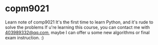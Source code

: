 # copm9021
Learn note of comp9021
It's the first time to learn Python, and it's rude to solve the problems
If u're learning this course, you can contact me with 403989332@qq.com, maybe I can offer u some new algorithms or final exam instruction. :)
